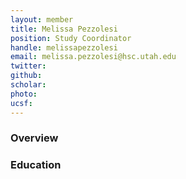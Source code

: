 ```yaml
---
layout: member
title: Melissa Pezzolesi
position: Study Coordinator
handle: melissapezzolesi
email: melissa.pezzolesi@hsc.utah.edu
twitter: 
github: 
scholar: 
photo: 
ucsf: 
---
```


### Overview

### Education
